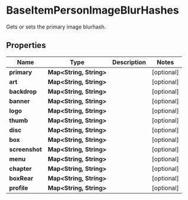 

# BaseItemPersonImageBlurHashes

Gets or sets the primary image blurhash.

## Properties

| Name | Type | Description | Notes |
|------------ | ------------- | ------------- | -------------|
|**primary** | **Map&lt;String, String&gt;** |  |  [optional] |
|**art** | **Map&lt;String, String&gt;** |  |  [optional] |
|**backdrop** | **Map&lt;String, String&gt;** |  |  [optional] |
|**banner** | **Map&lt;String, String&gt;** |  |  [optional] |
|**logo** | **Map&lt;String, String&gt;** |  |  [optional] |
|**thumb** | **Map&lt;String, String&gt;** |  |  [optional] |
|**disc** | **Map&lt;String, String&gt;** |  |  [optional] |
|**box** | **Map&lt;String, String&gt;** |  |  [optional] |
|**screenshot** | **Map&lt;String, String&gt;** |  |  [optional] |
|**menu** | **Map&lt;String, String&gt;** |  |  [optional] |
|**chapter** | **Map&lt;String, String&gt;** |  |  [optional] |
|**boxRear** | **Map&lt;String, String&gt;** |  |  [optional] |
|**profile** | **Map&lt;String, String&gt;** |  |  [optional] |



